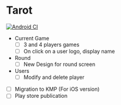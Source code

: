 # Tarot

[![Android CI](https://github.com/ThomasBernard03/Tarot/actions/workflows/main.yml/badge.svg)](https://github.com/ThomasBernard03/Tarot/actions/workflows/main.yml)

- Current Game
  - [ ] 3 and 4 players games
  - [ ] On click on a user logo, display name
- Round
  - [ ] New Design for round screen
- Users
  - [ ] Modify and delete player

- [ ] Migration to KMP (For iOS version)
- [ ] Play store publication
